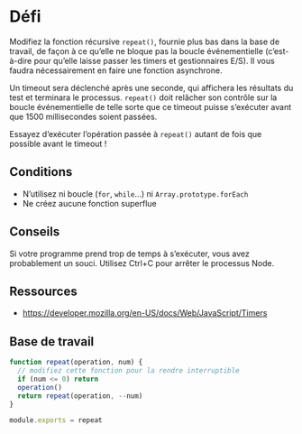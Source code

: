 # Défi

Modifiez la fonction récursive `repeat()`, fournie plus bas dans la base de travail, de façon à ce qu’elle ne bloque pas la boucle événementielle (c’est-à-dire pour qu’elle laisse passer les timers et gestionnaires E/S).  Il vous faudra nécessairement en faire une fonction asynchrone.

Un timeout sera déclenché après une seconde, qui affichera les résultats du test et terminara le processus.  `repeat()` doit relâcher son contrôle sur la boucle événementielle de telle sorte que ce timeout puisse s’exécuter avant que 1500 millisecondes soient passées.

Essayez d’exécuter l’opération passée à `repeat()` autant de fois que possible avant le timeout !

## Conditions

* N’utilisez ni boucle (`for`, `while`…) ni `Array.prototype.forEach`
* Ne créez aucune fonction superflue

## Conseils

Si votre programme prend trop de temps à s’exécuter, vous avez probablement un souci.  Utilisez Ctrl+C pour arrêter le processus Node.

## Ressources

* https://developer.mozilla.org/en-US/docs/Web/JavaScript/Timers

## Base de travail

```js
function repeat(operation, num) {
  // modifiez cette fonction pour la rendre interruptible
  if (num <= 0) return
  operation()
  return repeat(operation, --num)
}

module.exports = repeat
```
